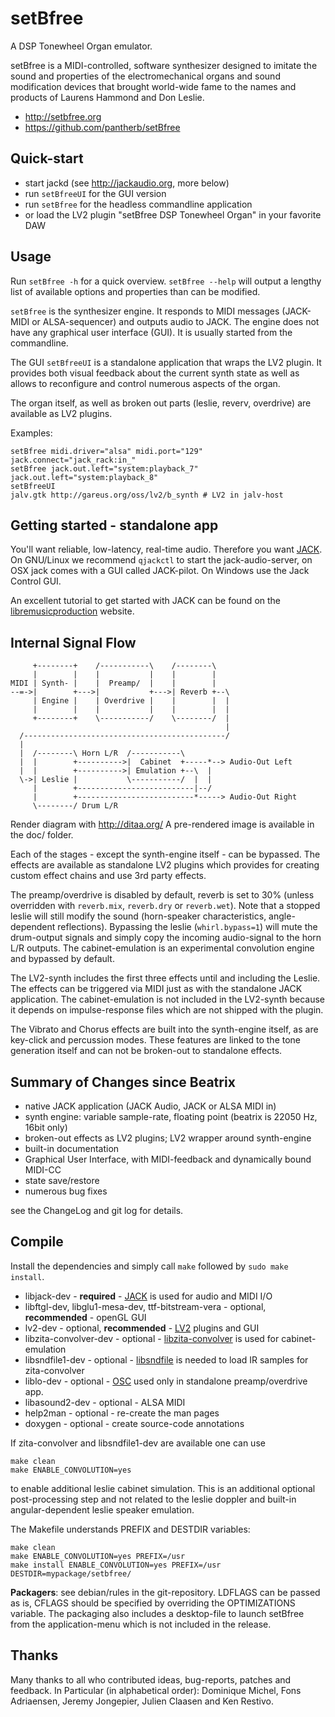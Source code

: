 setBfree
========

A DSP Tonewheel Organ emulator.

setBfree is a MIDI-controlled, software synthesizer designed to imitate the
sound and properties of the electromechanical organs and sound modification
devices that brought world-wide fame to the names and products of Laurens
Hammond and Don Leslie.

*   http://setbfree.org
*   https://github.com/pantherb/setBfree


Quick-start
-----------

 - start jackd (see http://jackaudio.org, more below)
 - run `setBfreeUI` for the GUI version
 - run `setBfree` for the headless commandline application
 - or load the LV2 plugin "setBfree DSP Tonewheel Organ" in your favorite DAW

Usage
-----

Run `setBfree -h` for a quick overview. `setBfree --help` will output a
lengthy list of available options and properties than can be modified.

`setBfree` is the synthesizer engine. It responds to MIDI messages (JACK-MIDI
or ALSA-sequencer) and outputs audio to JACK. The engine does not have any
graphical user interface (GUI). It is usually started from the commandline.

The GUI `setBfreeUI` is a standalone application that wraps the LV2 plugin.
It provides both visual feedback about the current synth state as well as allows
to reconfigure and control numerous aspects of the organ.

The organ itself, as well as broken out parts (leslie, reverv, overdrive) are
available as LV2 plugins.

Examples:

	setBfree midi.driver="alsa" midi.port="129" jack.connect="jack_rack:in_"
	setBfree jack.out.left="system:playback_7" jack.out.left="system:playback_8"
	setBfreeUI
	jalv.gtk http://gareus.org/oss/lv2/b_synth # LV2 in jalv-host


Getting started - standalone app
--------------------------------

You'll want reliable, low-latency, real-time audio. Therefore you want
[JACK](http://jackaudio.org/). On GNU/Linux we recommend `qjackctl` to start the
jack-audio-server, on OSX jack comes with a GUI called JACK-pilot. On Windows use the
Jack Control GUI.

An excellent tutorial to get started with JACK can be found on the
[libremusicproduction](http://libremusicproduction.com/articles/demystifying-jack-%E2%80%93-beginners-guide-getting-started-jack)
website.


Internal Signal Flow
--------------------

	     +--------+    /-----------\    /--------\
	     |        |    |           |    |        |
	MIDI | Synth- |    |  Preamp/  |    |        |
	--=->|        +--->|           +--->| Reverb +--\
	     | Engine |    | Overdrive |    |        |  |
	     |        |    |           |    |        |  |
	     +--------+    \-----------/    \--------/  |
	                                                |
	  /---------------------------------------------/
	  |
	  |  /--------\ Horn L/R  /-----------\
	  |  |        +---------->|  Cabinet  +-----*--> Audio-Out Left
	  |  |        +---------->| Emulation +--\  |
	  \->| Leslie |           \-----------/  |  |
	     |        +--------------------------|--/
	     |        +--------------------------*-----> Audio-Out Right
	     \--------/ Drum L/R

Render diagram with http://ditaa.org/
A pre-rendered image is available in the doc/ folder.

Each of the stages - except the synth-engine itself - can be bypassed. The
effects are available as standalone LV2 plugins which provides for creating
custom effect chains and use 3rd party effects.

The preamp/overdrive is disabled by default, reverb is set to 30% (unless
overridden with `reverb.mix`, `reverb.dry` or `reverb.wet`). Note that a
stopped leslie will still modify the sound (horn-speaker characteristics,
angle-dependent reflections). Bypassing the leslie (`whirl.bypass=1`) will mute
the drum-output signals and simply copy the incoming audio-signal to the horn
L/R outputs. The cabinet-emulation is an experimental convolution engine and
bypassed by default.

The LV2-synth includes the first three effects until and including the Leslie.
The effects can be triggered via MIDI just as with the standalone JACK
application. The cabinet-emulation is not included in the LV2-synth because it
depends on impulse-response files which are not shipped with the plugin.

The Vibrato and Chorus effects are built into the synth-engine itself, as are
key-click and percussion modes. These features are linked to the tone
generation itself and can not be broken-out to standalone effects.

Summary of Changes since Beatrix
--------------------------------

*   native JACK application (JACK Audio, JACK or ALSA MIDI in)
*   synth engine: variable sample-rate, floating point (beatrix is 22050 Hz, 16bit only)
*   broken-out effects as LV2 plugins; LV2 wrapper around synth-engine
*   built-in documentation
*   Graphical User Interface, with MIDI-feedback and dynamically bound MIDI-CC
*   state save/restore
*   numerous bug fixes

see the ChangeLog and git log for details.


Compile
-------

Install the dependencies and simply call `make` followed by `sudo make install`.

*   libjack-dev - **required** - [JACK](http://jackaudio.org/) is used for audio and MIDI I/O
*   libftgl-dev, libglu1-mesa-dev, ttf-bitstream-vera - optional, **recommended** - openGL GUI
*   lv2-dev - optional, **recommended** - [LV2](http://lv2plug.in/) plugins and GUI
*   libzita-convolver-dev - optional - [libzita-convolver](http://kokkinizita.linuxaudio.org/linuxaudio/downloads/index.html) is used for cabinet-emulation
*   libsndfile1-dev - optional - [libsndfile](http://www.mega-nerd.com/libsndfile/) is needed to load IR samples for zita-convolver
*   liblo-dev - optional - [OSC](http://opensoundcontrol.org/) used only in standalone preamp/overdrive app.
*   libasound2-dev - optional - ALSA MIDI
*   help2man - optional - re-create the man pages
*   doxygen - optional - create source-code annotations


If zita-convolver and libsndfile1-dev are available one can use

	make clean
	make ENABLE_CONVOLUTION=yes

to enable additional leslie cabinet simulation.
This is an additional optional post-processing step and not related to the 
leslie doppler and built-in angular-dependent leslie speaker emulation.


The Makefile understands PREFIX and DESTDIR variables:

	make clean
	make ENABLE_CONVOLUTION=yes PREFIX=/usr
	make install ENABLE_CONVOLUTION=yes PREFIX=/usr DESTDIR=mypackage/setbfree/

**Packagers**: see debian/rules in the git-repository. LDFLAGS can be passed as is,
CFLAGS should be specified by overriding the OPTIMIZATIONS variable.
The packaging also includes a desktop-file to launch setBfree from the
application-menu which is not included in the release.

Thanks
------

Many thanks to all who contributed ideas, bug-reports, patches and feedback. In
Particular (in alphabetical order): Dominique Michel, Fons Adriaensen, Jeremy
Jongepier, Julien Claasen and Ken Restivo.
